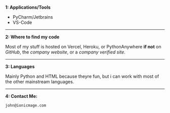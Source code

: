 **1: Applications/Tools**

- PyCharm/Jetbrains
- VS-Code

----

**2: Where to find my code**

Most of my stuff is hosted on Vercel, Heroku, or PythonAnywhere **if not** on *GitHub*, the *company website*, or a *company verified site*.

----

**3: Languages**

Mainly Python and HTML because theyre fun, but i can work with most of the other mainstream languages.

----

**4: Contact Me:**

```john@ionicmage.com```
